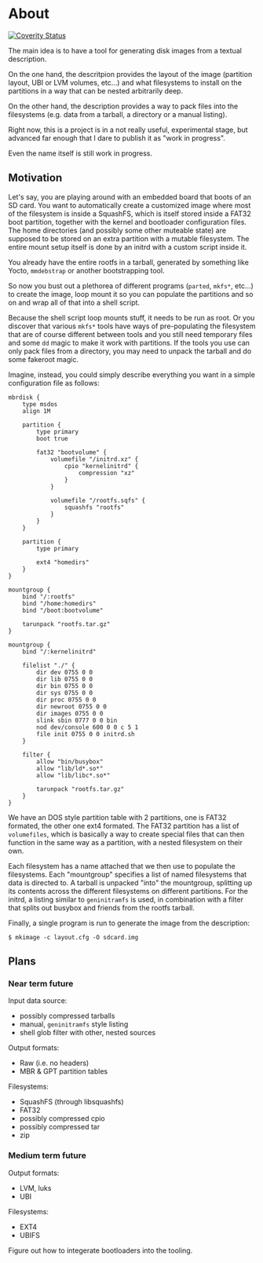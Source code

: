 # About

[![Coverity Status](https://scan.coverity.com/projects/22661/badge.svg)](https://scan.coverity.com/projects/agentd-imagetool)

The main idea is to have a tool for generating disk images from a textual
description.

On the one hand, the descritpion provides the layout of the image (partition
layout, UBI or LVM volumes, etc...) and what filesystems to install on the
partitions in a way that can be nested arbitrarily deep.

On the other hand, the description provides a way to pack files into the
filesystems (e.g. data from a tarball, a directory or a manual listing).

Right now, this is a project is in a not really useful, experimental stage,
but advanced far enough that I dare to publish it as "work in progress".

Even the name itself is still work in progress.

## Motivation

Let's say, you are playing around with an embedded board that boots of
an SD card. You want to automatically create a customized image where most of
the filesystem is inside a SquashFS, which is itself stored inside a FAT32 boot
partition, together with the kernel and bootloader configuration files. The home
directories (and possibly some other muteable state) are supposed to be stored
on an extra partition with a mutable filesystem. The entire mount setup itself
is done by an initrd with a custom script inside it.

You already have the entire rootfs in a tarball, generated by something
like Yocto, `mmdebstrap` or another bootstrapping tool.

So now you bust out a plethorea of different programs (`parted`, `mkfs*`,
etc...) to create the image, loop mount it so you can populate the partitions
and so on and wrap all of that into a shell script.

Because the shell script loop mounts stuff, it needs to be run as root. Or you
discover that various `mkfs*` tools have ways of pre-populating the filesystem
that are of course different between tools and you still need temporary files
and some `dd` magic to make it work with partitions. If the tools you use can
only pack files from a directory, you may need to unpack the tarball and do
some fakeroot magic.

Imagine, instead, you could simply describe everything you want in a simple
configuration file as follows:

	mbrdisk {
		type msdos
		align 1M

		partition {
			type primary
			boot true

			fat32 "bootvolume" {
				volumefile "/initrd.xz" {
					cpio "kernelinitrd" {
						compression "xz"
					}
				}

				volumefile "/rootfs.sqfs" {
					squashfs "rootfs"
				}
			}
		}

		partition {
			type primary

			ext4 "homedirs"
		}
	}

	mountgroup {
		bind "/:rootfs"
		bind "/home:homedirs"
		bind "/boot:bootvolume"

		tarunpack "rootfs.tar.gz"
	}

	mountgroup {
		bind "/:kernelinitrd"

		filelist "./" {
			dir dev 0755 0 0
			dir lib 0755 0 0
			dir bin 0755 0 0
			dir sys 0755 0 0
			dir proc 0755 0 0
			dir newroot 0755 0 0
			dir images 0755 0 0
			slink sbin 0777 0 0 bin
			nod dev/console 600 0 0 c 5 1
			file init 0755 0 0 initrd.sh
		}

		filter {
			allow "bin/busybox"
			allow "lib/ld*.so*"
			allow "lib/libc*.so*"

			tarunpack "rootfs.tar.gz"
		}
	}

We have an DOS style partition table with 2 partitions, one is FAT32 formated,
the other one ext4 formated. The FAT32 partition has a list of `volumefiles`,
which is basically a way to create special files that can then function in the
same way as a partition, with a nested filesystem on their own.

Each filesystem has a name attached that we then use to populate the
filesystems. Each "mountgroup" specifies a list of named filesystems that data
is directed to. A tarball is unpacked "into" the mountgroup, splitting up its
contents across the different filesystems on different partitions. For the
initrd, a listing similar to `geninitramfs` is used, in combination with a
filter that splits out busybox and friends from the rootfs tarball.

Finally, a single program is run to generate the image from the description:

	$ mkimage -c layout.cfg -O sdcard.img


## Plans

### Near term future

Input data source:
 - possibly compressed tarballs
 - manual, `geninitramfs` style listing
 - shell glob filter with other, nested sources

Output formats:
 - Raw (i.e. no headers)
 - MBR & GPT partition tables

Filesystems:
 - SquashFS (through libsquashfs)
 - FAT32
 - possibly compressed cpio
 - possibly compressed tar
 - zip

### Medium term future

Output formats:
 - LVM, luks
 - UBI

Filesystems:
 - EXT4
 - UBIFS

Figure out how to integerate bootloaders into the tooling.
